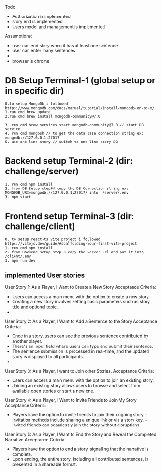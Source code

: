 Todo
 - Authorization is implemented
 - story end is implemented
 - Users model and management is implemented

Assumptions:

 - user can end story when it has at least one sentence
 - user can enter many sentences
 - 
 - browser is chrome



DB Setup Terminal-1 (global setup or in specific dir)
========
    0.to setup MongoDb i followed https://www.mongodb.com/docs/manual/tutorial/install-mongodb-on-os-x/ 
    1.run cmd brew update
    2.run cmd brew install mongodb-community@7.0

    3. run cmd brew services start mongodb-community@7.0 // start DB service
    4. run cmd mongosh // to get the data base connection string ex: mongodb://127.0.0.1:27017
    5. use one-line-story // switch to one-line-story DB

Backend setup Terminal-2 (dir: challenge/server)
=============
    1. run cmd npm install
    2. from DB Setup step#4 copy the DB Connection string ex: MONGODB_URI=mongodb://127.0.0.1:27017/ into  /server/.env
    3. npm start

Frontend setup Terminal-3 (dir: challenge/client)
=============
    0. to setup react-ts vite project i followed https://vitejs.dev/guide/#scaffolding-your-first-vite-project
    1. run cmd npm install
    2. from Backend setup step 3 copy the Server url and put it into /client/.env
    3. npm run dev


## implemented User stories
User Story 1: As a Player, I Want to Create a New Story
  Acceptance Criteria:
- Users can access a main menu with the option to create a new story.
- Creating a new story involves setting basic parameters such as story title and optional topic.
-
User Story 2: As a Player, I Want to Add a Sentence to the Story
  Acceptance Criteria:
- Once in a story, users can see the previous sentence contributed by another player.
- There's an input field where users can type and submit their sentence.
- The sentence submission is processed in real-time, and the updated story is displayed to all participants.
- 
User Story 3: As a Player, I want to Join other Stories.
  Acceptance Criteria:
- Users can access a main menu with the option to join an existing story.
- Joining an existing story allows users to browse and select from available open stories or start a new one.

User Story 4: As a Player, I Want to Invite Friends to Join My Story Acceptance Criteria:
- Players have the option to invite friends to join their ongoing story. - Invitation methods include sharing a unique link or via a story key. - Invited friends can seamlessly join the story without disruptions.

User Story 5: As a Player, I Want to End the Story and Reveal the Completed Narrative
  Acceptance Criteria:
- Players have the option to end a story, signalling that the narrative is complete.
- Upon ending, the entire story, including all contributed sentences, is presented in a shareable format.
